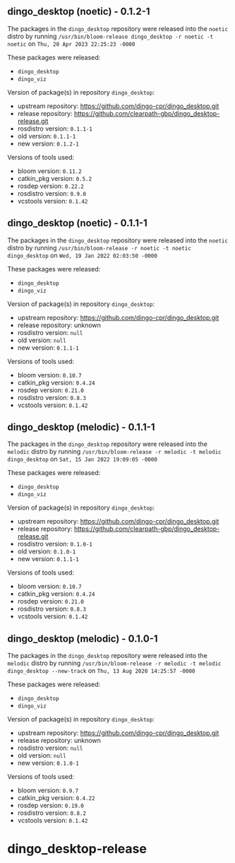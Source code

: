## dingo_desktop (noetic) - 0.1.2-1

The packages in the `dingo_desktop` repository were released into the `noetic` distro by running `/usr/bin/bloom-release dingo_desktop -r noetic -t noetic` on `Thu, 20 Apr 2023 22:25:23 -0000`

These packages were released:
- `dingo_desktop`
- `dingo_viz`

Version of package(s) in repository `dingo_desktop`:

- upstream repository: https://github.com/dingo-cpr/dingo_desktop.git
- release repository: https://github.com/clearpath-gbp/dingo_desktop-release.git
- rosdistro version: `0.1.1-1`
- old version: `0.1.1-1`
- new version: `0.1.2-1`

Versions of tools used:

- bloom version: `0.11.2`
- catkin_pkg version: `0.5.2`
- rosdep version: `0.22.2`
- rosdistro version: `0.9.0`
- vcstools version: `0.1.42`


## dingo_desktop (noetic) - 0.1.1-1

The packages in the `dingo_desktop` repository were released into the `noetic` distro by running `/usr/bin/bloom-release -r noetic -t noetic dingo_desktop` on `Wed, 19 Jan 2022 02:03:50 -0000`

These packages were released:
- `dingo_desktop`
- `dingo_viz`

Version of package(s) in repository `dingo_desktop`:

- upstream repository: https://github.com/dingo-cpr/dingo_desktop.git
- release repository: unknown
- rosdistro version: `null`
- old version: `null`
- new version: `0.1.1-1`

Versions of tools used:

- bloom version: `0.10.7`
- catkin_pkg version: `0.4.24`
- rosdep version: `0.21.0`
- rosdistro version: `0.8.3`
- vcstools version: `0.1.42`


## dingo_desktop (melodic) - 0.1.1-1

The packages in the `dingo_desktop` repository were released into the `melodic` distro by running `/usr/bin/bloom-release -r melodic -t melodic dingo_desktop` on `Sat, 15 Jan 2022 19:09:05 -0000`

These packages were released:
- `dingo_desktop`
- `dingo_viz`

Version of package(s) in repository `dingo_desktop`:

- upstream repository: https://github.com/dingo-cpr/dingo_desktop.git
- release repository: https://github.com/clearpath-gbp/dingo_desktop-release.git
- rosdistro version: `0.1.0-1`
- old version: `0.1.0-1`
- new version: `0.1.1-1`

Versions of tools used:

- bloom version: `0.10.7`
- catkin_pkg version: `0.4.24`
- rosdep version: `0.21.0`
- rosdistro version: `0.8.3`
- vcstools version: `0.1.42`


## dingo_desktop (melodic) - 0.1.0-1

The packages in the `dingo_desktop` repository were released into the `melodic` distro by running `/usr/bin/bloom-release -r melodic -t melodic dingo_desktop --new-track` on `Thu, 13 Aug 2020 14:25:57 -0000`

These packages were released:
- `dingo_desktop`
- `dingo_viz`

Version of package(s) in repository `dingo_desktop`:

- upstream repository: https://github.com/dingo-cpr/dingo_desktop.git
- release repository: unknown
- rosdistro version: `null`
- old version: `null`
- new version: `0.1.0-1`

Versions of tools used:

- bloom version: `0.9.7`
- catkin_pkg version: `0.4.22`
- rosdep version: `0.19.0`
- rosdistro version: `0.8.2`
- vcstools version: `0.1.42`


# dingo_desktop-release